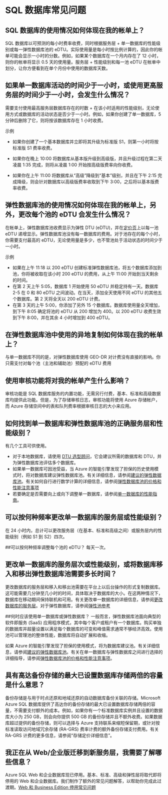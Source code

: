 <properties 
   pageTitle="Azure SQL 数据库常见问题" 
   description="客户就云数据库、Azure SQL 数据库、Microsoft 的关系数据库管理系统 (RDBMS) 和云中“数据库即服务”经常提出的问题的解答。" 
   services="sql-database" 
   documentationCenter="" 
   authors="jeffgoll" 
   manager="jeffreyg" 
   editor="monicar"/>

<tags
   ms.service="sql-database"
   ms.date="11/11/2015"
   wacn.date="12/22/2015"/>

# SQL 数据库常见问题

## SQL 数据库的使用情况如何体现在我的帐单上？ 
SQL 数据库以可预测的每小时费率收费，同时根据服务层 + 单一数据库的性能级别或每一弹性数据库池的 eDTU。实际使用量是每小时按比例计算的，因此你的帐单可能会显示一小时的分数。例如，如果某个数据库在一个月内存在了 12 小时，则你的帐单将显示 0.5 天的使用量。服务层 + 性能级别和每一池 eDTU 在帐单中划分，让你方便看到在单个月份中使用的数据库天数。

## 如果单一数据库活动的时间少于一小时，或使用更高服务层的时间少于一小时，会发生什么情况？
需要支付使用最高服务层数据库存在的时数 + 在该小时适用的性能级别，无论使用方式或数据库的活动状态是否少于一小时。例如，如果你创建了单一数据库，5 分钟后删除了它，则将按该数据库存在 1 小时收费。

示例
	
- 如果你创建了一个基本数据库并立即将其升级为标准版 S1，则第一小时将按标准版 S1 费率收费。

- 如果你在晚上 10:00 将数据库从基本版升级到高级版，并且升级过程在第二天凌晨 1:35 完成，则将从凌晨 1:00 开始按高级版费率向你收费。

- 如果你在上午 11:00 将数据库从“高级”降级到“基本”级别，并且在下午 2:15 完成降级，则会针对数据库以高级版费率收取到下午 3:00，之后将以基本版费率收费。

## 弹性数据库池的使用情况如何体现在我的帐单上，另外，更改每个池的 eDTU 会发生什么情况？
在帐单上，弹性数据库池收费显示为弹性 DTU (eDTU)，并在[定价页](/home/features/sql-database/#price)上以每一池 eDTU 递增显示。弹性数据库池没有每一数据库的费用。对于池存在的每个小时，你需要支付最高的 eDTU，无论使用量是多少，也不管池处于活动状态的时间少于一小时。

示例

- 如果在上午 11:18 以 200 eDTU 创建标准弹性数据库池，将五个数据库添加到池，你将被收取在该小时 200 eDTU 的费用，从上午 11:00 开始到当天剩余的时间。
- 在第 2 天上午 5:05，数据库 1 开始使用 50 eDTU 并稳定持有一天。数据库 2-5 在 0 和 80 eDTU 之间波动。在当天，添加全天使用不同 eDTU 的其他五个数据库。第 2 天将全天以 200 eDTU 计费。 
- 在第 3 天的上午 5:00，你添加了另外 15 个数据库。数据库使用量全天增加，到下午 8:05 确定将池的 eDTU 从 200 增加为 400。以 200 eDTU 收费生效到下午 8:00，并在其余 4 小时增加到 400 eDTU。 

## 在弹性数据库池中使用的异地复制如何体现在我的帐单上？
与单一数据库不同的是，对弹性数据库使用 GEO-DR 对计费没有直接的影响。你只需支付对每个池（主池和辅助池）预配的 eDTU 费用

## 使用审核功能将对我的帐单产生什么影响？ 
审核功能是 SQL 数据库服务的内置功能，无需另行付费，基本、标准和高级数据库均提供此功能。但是，为了存储审核日志，审核功能将使用 Azure 存储帐户，而 Azure 存储空间中的表和队列费率根据审核日志的大小来应用。

## 如何找到单一数据库和弹性数据库池的正确服务层和性能级别？ 
有几个工具可供使用。

- 对于本地数据库，请使用 [DTU 选型顾问](http://dtucalculator.chinacloudsites.cn/)，它会建议所需的数据库和 DTU，并为弹性数据库池评估多个数据库。
- 如果单一数据库可因池受益，当 Azure 的智能引擎发现了担保的历史使用模式时，将对数据库建议弹性数据库池。有关详细信息，请参阅[建议的弹性数据库池](/documentation/articles/sql-database-elastic-pool-portal#recommended-elastic-database-pools)。有关如何自行进行数学计算的详细信息，请参阅[弹性数据库池的价格和性能注意事项](sql-database-elastic-pool-guidance)
- 若要确定是否需要向上或向下调整单一数据库，请参阅[单一数据库的性能指南](/documentation/articles/sql-database-performance-guidance)。

## 可以按何种频率更改单一数据库的服务层或性能级别？ 
在 24 小时内，总计可以更改服务层（在基本、标准和高级之间）或服务层内的性能级别（例如 S1 到 S2）四次。

##可以按何种频率调整每个池的 eDTU？ 
每天一次。

## 更改单一数据库的服务层次或性能级别，或将数据库移入和移出弹性数据库池需要多长时间？ 
更改数据库的服务层和移入和移出池需要在平台上以后台操作的形式复制数据库。这可能需要几分钟至几小时的时间，具体取决于数据库的大小。在这两种情况下，数据库在移动期间保持联机和可用。有关更改单一数据库的详细信息，请参阅[更改数据库的服务层](/documentation/articles/sql-database-scale-up)。对于弹性数据库，请参阅[弹性池参考](/documentation/articles/sql-database-elastic-pool-reference#latency-of-elastic-pool-operations)

##何时应该使用单一数据库或弹性数据库？ 
一般而言，弹性数据库池面向典型的软件即服务 (SaaS) 应用程序模式，其中每个客户或租户有一个数据库。购买单独的数据库并超量设置以满足每个数据库的可变和峰值需求通常不够经济高效。使用池可以管理池的整体性能，数据库将自动扩展和收缩。

如果 Azure 的智能引擎发现了担保的使用模式，将为数据库建议池。有关详细信息，请参阅[建议的弹性数据库池](/documentation/articles/sql-database-elastic-pool-portal#recommended-elastic-database-pools)。有关在单一数据库与弹性数据库之间进行选择的详细指导，请参阅[弹性数据库池的价格和性能注意事项](sql-database-elastic-pool-guidance)。

## 具有高达备份存储的最大已设置数据库存储两倍的容量是什么意思？ 
备份存储是与用于时点还原和地域还原的自动数据库备份关联的存储。Microsoft Azure SQL 数据库提供了高达你的备份存储的最大已设置数据库存储两倍的容量，不需要支付额外的成本。例如，如果你有一个标准数据库实例并且设置的数据库大小为 250 GB，则会向你提供 500 GB 的备份存储并且不额外收费。如果数据库超过提供的备份存储，则可以选择与 Azure 支持联系来缩短保留期，或针对按标准读取访问地域冗余存储 (RA-GRS) 费率计费的额外备份存储支付费用。有关 RA-GRS 计费的更多信息，请参阅“存储定价详细信息”。

## 我正在从 Web/企业版迁移到新服务层，我需要了解哪些信息？
Azure SQL Web 和企业数据库现已停用。基本、标准、高级和弹性层将取代即将停用的 Web 和企业数据库。我们制作了额外的常见问题解答，以帮助你完成此过渡期。[Web 和 Business Edition 停用常见问题](/documentation/articles/sql-database-web-business-faq)

<!---HONumber=Mooncake_1207_2015-->